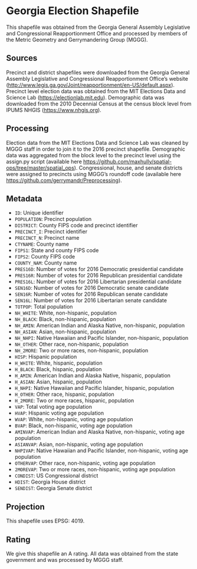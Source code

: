 # Georgia Election Shapefile
This shapefile was obtained from the Georgia General Assembly Legislative and Congressional Reapportionment Office and processed by members of the Metric Geometry and Gerrymandering Group (MGGG). 

## Sources
Precinct and district shapefiles were downloaded from the Georgia General Assembly Legislative and Congressional Reapportionment Office’s website (http://www.legis.ga.gov/Joint/reapportionment/en-US/default.aspx). Precinct level election data was obtained from the MIT Elections Data and Science Lab (https://electionlab.mit.edu). Demographic data was downloaded from the 2010 Decennial Census at the census block level from IPUMS NHGIS (https://www.nhgis.org).

## Processing
Election data from the MIT Elections Data and Science Lab was cleaned by MGGG staff in order to join it to the 2016 precinct shapefile. Demographic data was aggregated from the block level to the precinct level using the assign.py script (available here https://github.com/maxhully/spatial-ops/tree/master/spatial_ops). Congressional, house, and senate districts were assigned to precincts using MGGG’s roundoff code (available here https://github.com/gerrymandr/Preprocessing).

## Metadata
* `ID`: Unique identifier
* `POPULATION`:  Precinct population
* `DISTRICT`: County FIPS code and precinct identifier
* `PRECINCT_I`: Precinct identifier
* `PRECINCT_N`: Precinct name
* `CTYNAME`: County name
* `FIPS1`: State and county FIPS code
* `FIPS2`: County FIPS code
* `COUNTY_NAM`: County name
* `PRES16D`: Number of votes for 2016 Democratic presidential candidate
* `PRES16R`: Number of votes for 2016 Republican presidential candidate
* `PRES16L`: Number of votes for 2016 Libertarian presidential candidate
* `SEN16D`: Number of votes for 2016 Democratic senate candidate
* `SEN16R`: Number of votes for 2016 Republican senate candidate
* `SEN16L`: Number of votes for 2016 Libertarian senate candidate
* `TOTPOP`: Total population 
* `NH_WHITE`: White, non-hispanic, population
* `NH_BLACK`: Black, non-hispanic, population
* `NH_AMIN`: American Indian and Alaska Native, non-hispanic, population
* `NH_ASIAN`: Asian, non-hispanic, population
* `NH_NHPI`: Native Hawaiian and Pacific Islander, non-hispanic, population
* `NH_OTHER`: Other race, non-hispanic, population
* `NH_2MORE`: Two or more races, non-hispanic, population
* `HISP`: Hispanic population
* `H_WHITE`: White, hispanic, population
* `H_BLACK`: Black, hispanic, population
* `H_AMIN`: American Indian and Alaska Native, hispanic, population
* `H_ASIAN`: Asian, hispanic, population
* `H_NHPI`: Native Hawaiian and Pacific Islander, hispanic, population
* `H_OTHER`: Other race, hispanic, population
* `H_2MORE`: Two or more races, hispanic, population
* `VAP`: Total voting age population
* `HVAP`: Hispanic voting age population
* `WVAP`: White, non-hispanic, voting age population
* `BVAP`: Black, non-hispanic, voting age population
* `AMINVAP`: American Indian and Alaska Native, non-hispanic, voting age population
* `ASIANVAP`: Asian, non-hispanic, voting age population
* `NHPIVAP`: Native Hawaiian and Pacific Islander, non-hispanic, voting age population
* `OTHERVAP`: Other race, non-hispanic, voting age population
* `2MOREVAP`: Two or more races, non-hispanic, voting age population
* `CONDIST`: US Congressional district
* `HDIST`: Georgia House district
* `SENDIST`: Georgia Senate district

## Projection
This shapefile uses EPSG: 4019.

## Rating
We give this shapefile an A rating. All data was obtained from the state government and was processed by MGGG staff.
